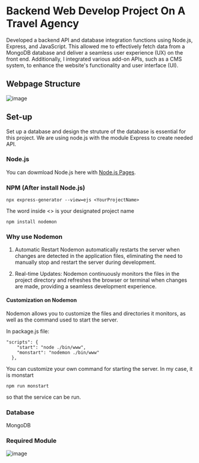 # Backend Web Develop Project On A Travel Agency

Developed a backend API and database integration functions using Node.js, Express, and JavaScript. 
This allowed me to effectively fetch data from a MongoDB database and deliver a seamless user experience (UX) on the front end. 
Additionally, I integrated various add-on APIs, such as a CMS system, to enhance the website's functionality and user interface (UI).

## Webpage Structure
![image](https://github.com/user-attachments/assets/f48db50a-6922-43b8-9a5f-06dec2249520)

## Set-up

Set up a database and design the struture of the database is essential for this project.
We are using node.js with the module Express to create needed API.

### Node.js

You can dowmload Node.js here with [Node.js Pages](https://nodejs.org/zh-cn).

### NPM (After install Node.js)

```
npx express-generator --view=ejs <YourProjectName>
```

The word inside <> is your designated project name

```
npm install nodemon
```
### Why use Nodemon

1. Automatic Restart
Nodemon automatically restarts the server when changes are detected in the application files, eliminating the need to manually stop and restart the server during development.

2. Real-time Updates:
Nodemon continuously monitors the files in the project directory and refreshes the browser or terminal when changes are made, providing a seamless development experience.

#### Customization on Nodemon
Nodemon allows you to customize the files and directories it monitors, as well as the command used to start the server.

In package.js file:
```
"scripts": {
    "start": "node ./bin/www",
    "monstart": "nodemon ./bin/www"
  },
```
You can customize your own command for starting the server. In my case, it is monstart
```
npm run monstart
```
so that the service can be run.

### Database
MongoDB

### Required Module
![image](https://github.com/user-attachments/assets/a7683173-c6d5-4a18-ab74-749bb83c3a51)


